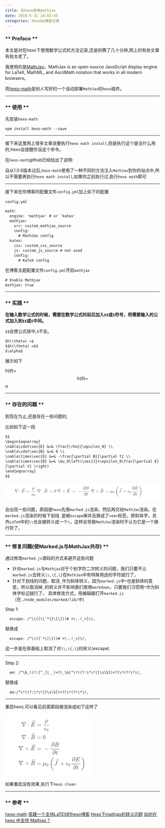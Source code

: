 ```yaml
---
title: 在hexo使用mathjax
date: 2018-5-31 14:03:45
categories: hexo&&博客记录
---
```

### ** Preface **

本文是对在hexo下使用数学公式的方法记录,还是折腾了几十分钟,网上的有些文章有些太老了。

我使用的是[MathJax](https://github.com/mathjax/MathJax)。MathJax is an open-source JavaScript display engine for LaTeX, MathML, and AsciiMath notation that works in all modern browsers。

而[hexo-math](https://blog.csdn.net/emptyset110/article/details/50123231)是别人写好的一个自动部署`MathJax`的`hexo`插件。 

****************
### ** 使用 **

先安装`hexo-math`

```
npm install hexo-math --save
```

**************

接下来这里网上很多文章说要执行`hexo math install`,但是执行这个是没什么用的,hexo会提醒你没这个命令。

在`hexo-math`github已经给出了说明:

自从1.0.6版本过后,`hexo-math`使用了一种不同的方法注入`MathJax`到你的站点中,所以不需要再执行`hexo math install`,如果你之前执行过,执行`hexo math`即可

**************

接下来在你博客的配置文件`config.yml`加上如下的配置

`config.yml`

```regexp
math:
  engine: 'mathjax' # or 'katex'
  mathjax:
    src: custom_mathjax_source
    config:
      # MathJax config
  katex:
    css: custom_css_source
    js: custom_js_source # not used
    config:
      # KaTeX config
```


在博客主题配置文件`config.yml`开启`mathjax`
```
# Enable Mathjax
mathjax: true
```



****************

### ** 实践 **

<span class="under0">**在输入数学公式的时候，需要在数学公式的前后加入`$$`或`$`符号，将需要输入的公式加入到`$$`或`$`中间。**</span>

`$$`会使公式居中,`$`不会。

```regexp
$h(\theta) =$
$$h(\theta) =$$
$\alpha$
```
展示如下


$h(\theta) =$
$$h(\theta)=$$
$\alpha$

****************

### ** 存在的问题 **

到现在为止,还是存在一些问题的,

比如如下这一段

```regexp
$$
\begin{eqnarray}
\nabla\cdot\vec{E} &=& \frac{\rho}{\epsilon_0} \\
\nabla\cdot\vec{B} &=& 0 \\
\nabla\times\vec{E} &=& -\frac{\partial B}{\partial t} \\
\nabla\times\vec{B} &=& \mu_0\left(\vec{J}+\epsilon_0\frac{\partial E}{\partial t} \right)
\end{eqnarray}
$$
```
![1.png](/img/hexo&&博客记录/use-mathjax-in-hexo/1.png)

会出现一些问题，原因是`hexo`先用`marked.js`渲染，然后再交给`MathJax`渲染。在`marked.js`渲染的时候下划线`_`是被`escape`掉并且换成了`<em>`标签，即斜体字，另外`LaTeX`中的`\\`也会被转义成一个`\`，这样会导致`MathJax`渲染时不认为它是一个换行符了。

********************

### ** 修复问题(使Marked.js与MathJax共存) **


通过修改`marked.js`源码的方式来避开这些问题 
- 针对`marked.js`与`Mathjax`对于个别字符二次转义的问题，我们只要不让`marked.js`去转义`\\,\{,\}`在`MathJax`中有特殊用途的字符就行了。 
- 针对下划线的问题，取消`_`作为斜体转义，因为`marked.js`中`*`也是斜体的意思，所以取消掉`_`的转义并不影响我们使用`markdown`，只要我们习惯用`*`作为斜体字标记就行了。 
具体修改方式，用编辑器打开`marked.js`（在`./node_modules/marked/lib/`中）


Step 1:
```
  escape: /^\\([\\`*{}\[\]()# +\-.!_>])/,
```
替换成
```
  escape: /^\\([`*\[\]()# +\-.!_>])/,
```
这一步是在原基础上取消了对`\\,\{,\}`的转义(escape)

******************

Step 2:
```
  em: /^\b_((?:[^_]|__)+?)_\b|^\*((?:\*\*|[\s\S])+?)\*(?!\*)/,
```
替换成
```
  em:/^\*((?:\*\*|[\s\S])+?)\*(?!\*)/,
```
*******************

重启hexo,可以看见前面那段被渲染成如下这样了


![2.png](/img/hexo&&博客记录/use-mathjax-in-hexo/2.png)

如果重启没有效果,执行下`hexo clean`

****************
### ** 参考 **

[hexo-math](https://github.com/hexojs/hexo-math#migration-note)
[搭建一个支持LaTEX的hexo博客](https://blog.csdn.net/emptyset110/article/details/50123231)
[Hexo下mathjax的转义问题](https://segmentfault.com/a/1190000007261752)
[如何在 hexo 中支持 Mathjax？](https://blog.csdn.net/u014630987/article/details/78670258)